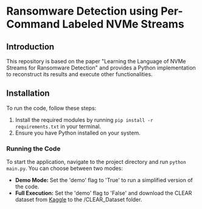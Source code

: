 # Ransomware Detection using Per-Command Labeled NVMe Streams

## Introduction

This repository is based on the paper "Learning the Language of NVMe Streams for Ransomware Detection" and provides a Python implementation to reconstruct its results and execute other functionalities.

## Installation

To run the code, follow these steps:

1. Install the required modules by running `pip install -r requirements.txt` in your terminal.
2. Ensure you have Python installed on your system.

### Running the Code

To start the application, navigate to the project directory and run `python main.py`. You can choose between two modes:
- **Demo Mode:** Set the 'demo' flag to 'True' to run a simplified version of the code.
- **Full Execution:** Set the 'demo' flag to 'False' and download the CLEAR dataset from [Kaggle](https://www.kaggle.com/datasets/johndoenvme/clear-command-level-annotated-ransomware) to the /CLEAR_Dataset folder.
